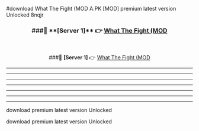#download What The Fight (MOD A.PK [MOD] premium latest version Unlocked 8nqjr 



<div align="center">
<h3>###🔹 **[Server 1]** 👉 <a href="https://download1apk.web.app/">What The Fight (MOD</a></h3><br>


###🔹 **[Server 1]** 👉 <a href="https://download1apk.web.app/">What The Fight (MOD</a></h3>
</div>



----------------------------------------------------------

----------------------------------------------------------

----------------------------------------------------------

----------------------------------------------------------

----------------------------------------------------------

----------------------------------------------------------

----------------------------------------------------------

download premium latest version Unlocked

download premium latest version Unlocked
